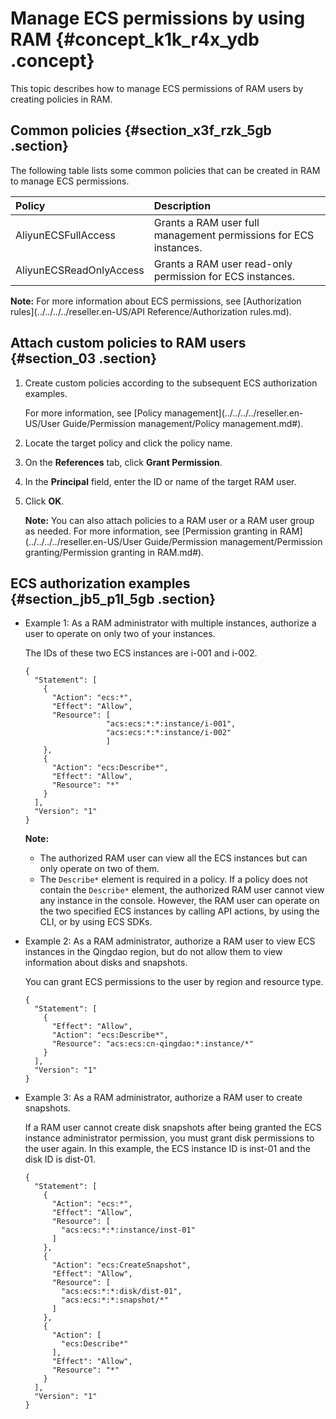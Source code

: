 # Manage ECS permissions by using RAM {#concept_k1k_r4x_ydb .concept}

This topic describes how to manage ECS permissions of RAM users by creating policies in RAM.

## Common policies {#section_x3f_rzk_5gb .section}

The following table lists some common policies that can be created in RAM to manage ECS permissions.

|Policy|Description|
|:-----|:----------|
|AliyunECSFullAccess|Grants a RAM user full management permissions for ECS instances.|
|AliyunECSReadOnlyAccess|Grants a RAM user read-only permission for ECS instances.|

**Note:** For more information about ECS permissions, see [Authorization rules](../../../../reseller.en-US/API Reference/Authorization rules.md).

## Attach custom policies to RAM users {#section_03 .section}

1.  Create custom policies according to the subsequent ECS authorization examples.

    For more information, see [Policy management](../../../../reseller.en-US/User Guide/Permission management/Policy management.md#).

2.  Locate the target policy and click the policy name.
3.  On the **References** tab, click **Grant Permission**.
4.  In the **Principal** field, enter the ID or name of the target RAM user.
5.  Click **OK**.

    **Note:** You can also attach policies to a RAM user or a RAM user group as needed. For more information, see [Permission granting in RAM](../../../../reseller.en-US/User Guide/Permission management/Permission granting/Permission granting in RAM.md#).


## ECS authorization examples {#section_jb5_p1l_5gb .section}

-   Example 1: As a RAM administrator with multiple instances, authorize a user to operate on only two of your instances.

    The IDs of these two ECS instances are i-001 and i-002.

    ```
    {
      "Statement": [
        {
          "Action": "ecs:*",
          "Effect": "Allow",
          "Resource": [
                      "acs:ecs:*:*:instance/i-001",
                      "acs:ecs:*:*:instance/i-002"
                      ]
        },
        {
          "Action": "ecs:Describe*",
          "Effect": "Allow",
          "Resource": "*"
        }
      ],
      "Version": "1"
    }
    ```

    **Note:** 

    -   The authorized RAM user can view all the ECS instances but can only operate on two of them.
    -   The `Describe*` element is required in a policy. If a policy does not contain the `Describe*` element, the authorized RAM user cannot view any instance in the console. However, the RAM user can operate on the two specified ECS instances by calling API actions, by using the CLI, or by using ECS SDKs.
-   Example 2: As a RAM administrator, authorize a RAM user to view ECS instances in the Qingdao region, but do not allow them to view information about disks and snapshots.

    You can grant ECS permissions to the user by region and resource type.

    ```
    {
      "Statement": [
        {
          "Effect": "Allow",
          "Action": "ecs:Describe*",
          "Resource": "acs:ecs:cn-qingdao:*:instance/*"
        }
      ],
      "Version": "1"
    }
    ```

-   Example 3: As a RAM administrator, authorize a RAM user to create snapshots.

    If a RAM user cannot create disk snapshots after being granted the ECS instance administrator permission, you must grant disk permissions to the user again. In this example, the ECS instance ID is inst-01 and the disk ID is dist-01.

    ```
    {
      "Statement": [
        {
          "Action": "ecs:*",
          "Effect": "Allow",
          "Resource": [
            "acs:ecs:*:*:instance/inst-01"
          ]
        },
        {
          "Action": "ecs:CreateSnapshot",
          "Effect": "Allow",
          "Resource": [
            "acs:ecs:*:*:disk/dist-01",
            "acs:ecs:*:*:snapshot/*"
          ]
        },
        {
          "Action": [
            "ecs:Describe*"
          ],
          "Effect": "Allow",
          "Resource": "*"
        }
      ],
      "Version": "1"
    }
    ```


